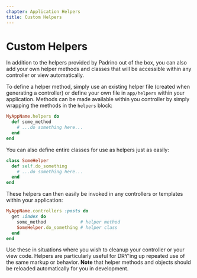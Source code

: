 ```yaml
---
chapter: Application Helpers
title: Custom Helpers
---
```


# Custom Helpers

In addition to the helpers provided by Padrino out of the box, you can also add
your own helper methods and classes that will be accessible within any
controller or view automatically.

To define a helper method, simply use an existing helper file (created when
generating a controller) or define your own file in `app/helpers` within your
application. Methods can be made available within you controller by simply
wrapping the methods in the `helpers` block:

```ruby
MyAppName.helpers do
  def some_method
    # ...do something here...
  end
end
```

You can also define entire classes for use as helpers just as easily:

```ruby
class SomeHelper
  def self.do_something
    # ...do something here...
  end
end
```

These helpers can then easily be invoked in any controllers or templates within
your application:

```ruby
MyAppName.controllers :posts do
  get :index do
    some_method             # helper method
    SomeHelper.do_something # helper class
  end
end
```

Use these in situations where you wish to cleanup your controller or your view
code. Helpers are particularly useful for DRY'ing up repeated use of the same
markup or behavior. **Note** that helper methods and objects should be reloaded
automatically for you in development.
